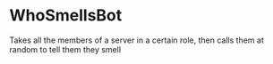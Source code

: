# WhoSmellsBot

Takes all the members of a server in a certain role, then calls them at random to tell them they smell
